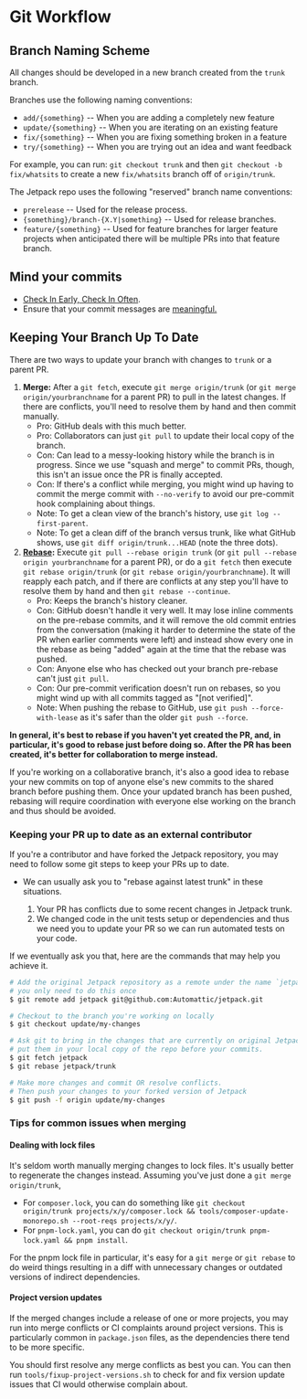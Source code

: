 # Git Workflow

## Branch Naming Scheme

All changes should be developed in a new branch created from the `trunk` branch.

Branches use the following naming conventions:

* `add/{something}` -- When you are adding a completely new feature
* `update/{something}` -- When you are iterating on an existing feature
* `fix/{something}` -- When you are fixing something broken in a feature
* `try/{something}` -- When you are trying out an idea and want feedback

For example, you can run: `git checkout trunk` and then `git checkout -b fix/whatsits` to create a new `fix/whatsits` branch off of `origin/trunk`.

The Jetpack repo uses the following "reserved" branch name conventions:

* `prerelease` -- Used for the release process.
* `{something}/branch-{X.Y|something}` -- Used for release branches.
* `feature/{something}` -- Used for feature branches for larger feature projects when anticipated there will be multiple PRs into that feature branch.

## Mind your commits

* [Check In Early, Check In Often](http://blog.codinghorror.com/check-in-early-check-in-often/).
* Ensure that your commit messages are [meaningful.](http://robots.thoughtbot.com/5-useful-tips-for-a-better-commit-message)

## Keeping Your Branch Up To Date

There are two ways to update your branch with changes to `trunk` or a parent PR.

1. **Merge:** After a `git fetch`, execute `git merge origin/trunk` (or `git merge origin/yourbranchname` for a parent PR) to pull in the latest changes. If there are conflicts, you'll need to resolve them by hand and then commit manually.
   * Pro: GitHub deals with this much better.
   * Pro: Collaborators can just `git pull` to update their local copy of the branch.
   * Con: Can lead to a messy-looking history while the branch is in progress. Since we use "squash and merge" to commit PRs, though, this isn't an issue once the PR is finally accepted.
   * Con: If there's a conflict while merging, you might wind up having to commit the merge commit with `--no-verify` to avoid our pre-commit hook complaining about things.
   * Note: To get a clean view of the branch's history, use `git log --first-parent`.
   * Note: To get a clean diff of the branch versus trunk, like what GitHub shows, use `git diff origin/trunk...HEAD` (note the three dots).
2. **[Rebase](https://github.com/edx/edx-platform/wiki/How-to-Rebase-a-Pull-Request):** Execute `git pull --rebase origin trunk` (or `git pull --rebase origin yourbranchname` for a parent PR), or do a `git fetch` then execute `git rebase origin/trunk` (or `git rebase origin/yourbranchname`). It will reapply each patch, and if there are conflicts at any step you'll have to resolve them by hand and then `git rebase --continue`.
   * Pro: Keeps the branch's history cleaner.
   * Con: GitHub doesn't handle it very well. It may lose inline comments on the pre-rebase commits, and it will remove the old commit entries from the conversation (making it harder to determine the state of the PR when earlier comments were left) and instead show every one in the rebase as being "added" again at the time that the rebase was pushed.
   * Con: Anyone else who has checked out your branch pre-rebase can't just `git pull`.
   * Con: Our pre-commit verification doesn't run on rebases, so you might wind up with all commits tagged as "[not verified]".
   * Note: When pushing the rebase to GitHub, use `git push --force-with-lease` as it's safer than the older `git push --force`.

**In general, it's best to rebase if you haven't yet created the PR, and, in particular, it's good to rebase just before doing so. After the PR has been created, it's better for collaboration to merge instead.**

If you're working on a collaborative branch, it's also a good idea to rebase your new commits on top of anyone else's new commits to the shared branch before pushing them. Once your updated branch has been pushed, rebasing will require coordination with everyone else working on the branch and thus should be avoided.

### Keeping your PR up to date as an external contributor

If you're a contributor and have forked the Jetpack repository, you may need to follow some git steps to keep your PRs up to date.

* We can usually ask you to "rebase against latest trunk" in these situations.

  1. Your PR has conflicts due to some recent changes in Jetpack trunk.
  2. We changed code in the unit tests setup or dependencies and thus we need you to update your PR so we can run automated tests on your code.

If we eventually ask you that, here are the commands that may help you achieve it.

```sh
# Add the original Jetpack repository as a remote under the name `jetpack`
# you only need to do this once
$ git remote add jetpack git@github.com:Automattic/jetpack.git

# Checkout to the branch you're working on locally
$ git checkout update/my-changes

# Ask git to bring in the changes that are currently on original Jetpack repo's trunk branch and
# put them in your local copy of the repo before your commits.
$ git fetch jetpack
$ git rebase jetpack/trunk

# Make more changes and commit OR resolve conflicts.
# Then push your changes to your forked version of Jetpack
$ git push -f origin update/my-changes
```

### Tips for common issues when merging

#### Dealing with lock files

It's seldom worth manually merging changes to lock files. It's usually better to regenerate the changes instead. Assuming you've just done a `git merge origin/trunk`,

* For `composer.lock`, you can do something like `git checkout origin/trunk projects/x/y/composer.lock && tools/composer-update-monorepo.sh --root-reqs projects/x/y/`.
* For `pnpm-lock.yaml`, you can do `git checkout origin/trunk pnpm-lock.yaml && pnpm install`.

For the pnpm lock file in particular, it's easy for a `git merge` or `git rebase` to do weird things resulting in a diff with unnecessary changes or outdated versions of indirect dependencies.

#### Project version updates

If the merged changes include a release of one or more projects, you may run into merge conflicts or CI complaints around project versions.
This is particularly common in `package.json` files, as the dependencies there tend to be more specific.

You should first resolve any merge conflicts as best you can. You can then run `tools/fixup-project-versions.sh` to check for and fix version update issues that CI would otherwise complain about.
